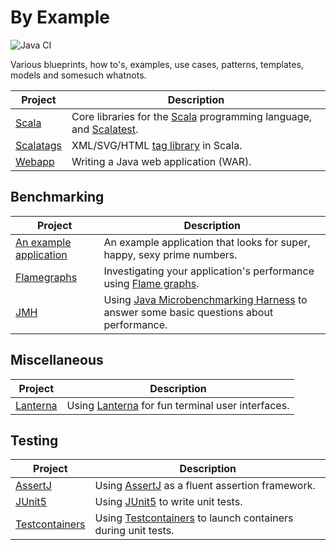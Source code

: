 By Example
==============================================================================

![Java CI](https://github.com/RyanSkraba/byexample/workflows/Java%20CI/badge.svg)

Various blueprints, how to's, examples, use cases, patterns, templates, models and somesuch
whatnots.

| Project                                 | Description                                                                                                                    |
|-----------------------------------------|--------------------------------------------------------------------------------------------------------------------------------|
| [Scala](scala/scala-by-example)         | Core libraries for the [Scala](https://www.scala-lang.org/) programming language, and [Scalatest](https://www.scalatest.org/). |
| [Scalatags](scala/scalatags-by-example) | XML/SVG/HTML [tag library](https://github.com/lihaoyi/scalatags) in Scala.                                                     |
| [Webapp](webapp/webapp-by-example)      | Writing a Java web application (WAR).                                                                                          |

Benchmarking
------------------------------------------------------------------------------

| Project                                                      | Description                                                                                                                                |
|--------------------------------------------------------------|--------------------------------------------------------------------------------------------------------------------------------------------|
| [An example application](benchmarking/to-profile-by-example) | An example application that looks for super, happy, sexy prime numbers.                                                                    |
| [Flamegraphs](benchmarking/flamegraph-by-example)            | Investigating your application's performance using [Flame graphs](http://www.brendangregg.com/flamegraphs.html).                           |
| [JMH](benchmarking/jmh-by-example)                           | Using [Java Microbenchmarking Harness](http://openjdk.java.net/projects/code-tools/jmh/) to answer some basic questions about performance. |

Miscellaneous
------------------------------------------------------------------------------

| Project                              | Description                                                                            |
|--------------------------------------|----------------------------------------------------------------------------------------|
| [Lanterna](misc/lanterna-by-example) | Using [Lanterna](https://github.com/mabe02/lanterna) for fun terminal user interfaces. |

Testing
------------------------------------------------------------------------------

| Project                                             | Description                                                                                    |
|-----------------------------------------------------|------------------------------------------------------------------------------------------------|
| [AssertJ](testing/assertj-by-example)               | Using [AssertJ](https://assertj.github.io/doc/) as a fluent assertion framework.               |
| [JUnit5](testing/junit5-by-example)                 | Using [JUnit5](https://junit.org/junit5/) to write unit tests.                                 |
| [Testcontainers](testing/testcontainers-by-example) | Using [Testcontainers](https://www.testcontainers.org) to launch containers during unit tests. |
